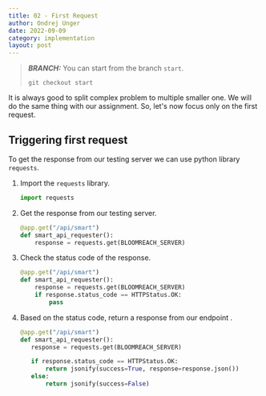 ```yaml
---
title: 02 - First Request
author: Ondrej Unger
date: 2022-09-09
category: implementation
layout: post
---
```


> **_BRANCH:_**  You can start from the branch `start`.
>
> `git checkout start`

It is always good to split complex problem to multiple smaller one. We will do the same thing with our assignment. So,
let's now focus only on the first request.

## Triggering first request

To get the response from our testing server we can use python library `requests`.

1. Import the `requests` library.

    ```python
    import requests
    ```

2. Get the response from our testing server.

    ```python
    @app.get("/api/smart")
    def smart_api_requester():
        response = requests.get(BLOOMREACH_SERVER)
    ```
3. Check the status code of the response.
    ```python
    @app.get("/api/smart")
    def smart_api_requester():
        response = requests.get(BLOOMREACH_SERVER)
        if response.status_code == HTTPStatus.OK:
            pass
    ```
4. Based on the status code, return a response from our endpoint .
    ```python
   @app.get("/api/smart")
   def smart_api_requester():
       response = requests.get(BLOOMREACH_SERVER)
   
       if response.status_code == HTTPStatus.OK:
           return jsonify(success=True, response=response.json())
       else:
           return jsonify(success=False)
    ```


